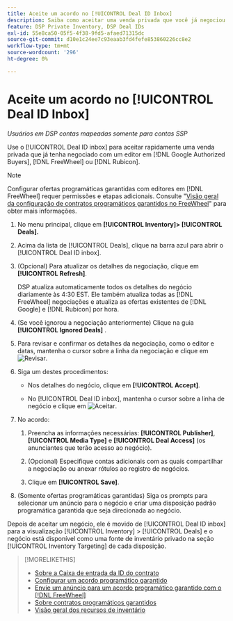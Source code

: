 ```yaml
---
title: Aceite um acordo no [!UICONTROL Deal ID Inbox]
description: Saiba como aceitar uma venda privada que você já negociou com um editor em  [!DNL Google Authorized Buyers], [!DNL FreeWheel], or [!DNL Rubicon] usando a Caixa de entrada da ID do contrato.
feature: DSP Private Inventory, DSP Deal IDs
exl-id: 55e8ca50-05f5-4f38-9fd5-afaed71315dc
source-git-commit: d10e1c24ee7c93eaab3fd4fefe853860226cc8e2
workflow-type: tm+mt
source-wordcount: '296'
ht-degree: 0%

---
```


# Aceite um acordo no [!UICONTROL Deal ID Inbox]

*Usuários em DSP contas mapeadas somente para contas SSP*

Use o [!UICONTROL Deal ID inbox] para aceitar rapidamente uma venda privada que já tenha negociado com um editor em [!DNL Google Authorized Buyers], [!DNL FreeWheel] ou [!DNL Rubicon].

>[!NOTE]
>
>Configurar ofertas programáticas garantidas com editores em [!DNL FreeWheel] requer permissões e etapas adicionais. Consulte &quot;[Visão geral da configuração de contratos programáticos garantidos no FreeWheel](freewheel-overview.md)&quot; para obter mais informações.

1. No menu principal, clique em **[!UICONTROL Inventory]> [!UICONTROL Deals].**

1. Acima da lista de [!UICONTROL Deals], clique na barra azul para abrir o [!UICONTROL Deal ID inbox].

1. (Opcional) Para atualizar os detalhes da negociação, clique em **[!UICONTROL Refresh]**.

   DSP atualiza automaticamente todos os detalhes do negócio diariamente às 4:30 EST. Ele também atualiza todas as [!DNL FreeWheel] negociações e atualiza as ofertas existentes de [!DNL Google] e [!DNL Rubicon] por hora.

1. (Se você ignorou a negociação anteriormente) Clique na guia **[!UICONTROL Ignored Deals]** .

1. Para revisar e confirmar os detalhes da negociação, como o editor e datas, mantenha o cursor sobre a linha da negociação e clique em ![Revisar](/help/dsp/assets/review.png).

1. Siga um destes procedimentos:

   * Nos detalhes do negócio, clique em **[!UICONTROL Accept]**.

   * No [!UICONTROL Deal ID inbox], mantenha o cursor sobre a linha de negócio e clique em ![Aceitar](/help/dsp/assets/accept.png).

1. No acordo:
   1. Preencha as informações necessárias: **[!UICONTROL Publisher]**, **[!UICONTROL Media Type]** e **[!UICONTROL Deal Access]** (os anunciantes que terão acesso ao negócio).
   1. (Opcional) Especifique contas adicionais com as quais compartilhar a negociação ou anexar rótulos ao registro de negócios.

   1. Clique em **[!UICONTROL Save]**.

1. (Somente ofertas programáticas garantidas) Siga os prompts para selecionar um anúncio para o negócio e criar uma disposição padrão programática garantida que seja direcionada ao negócio.

Depois de aceitar um negócio, ele é movido de [!UICONTROL Deal ID inbox] para a visualização [!UICONTROL Inventory] > [!UICONTROL Deals] e o negócio está disponível como uma fonte de inventário privado na seção [!UICONTROL Inventory Targeting] de cada disposição.

>[!MORELIKETHIS]
>
>* [Sobre a Caixa de entrada da ID do contrato](deal-id-inbox-about.md)
>* [Configurar um acordo programático garantido](programmatic-guaranteed-set-up.md)
>* [Envie um anúncio para um acordo programático garantido com o [!DNL FreeWheel]](freewheel-submit.md)
>* [Sobre contratos programáticos garantidos](programmatic-guaranteed-about.md)
>* [Visão geral dos recursos de inventário](inventory-overview.md)

